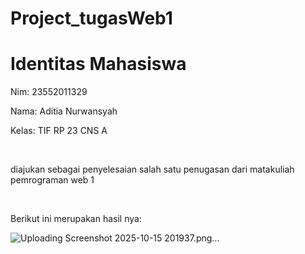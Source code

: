 # Project_tugasWeb1 

<h1>Identitas Mahasiswa</h1>
<p>Nim: 23552011329</p>
<p>Nama: Aditia Nurwansyah</p>
<p>Kelas: TIF RP 23 CNS A</p>
<br>
<p>diajukan sebagai penyelesaian salah satu penugasan dari matakuliah pemrograman web 1</p>
<br> 
<p>Berikut ini merupakan hasil nya: </p>

![Uploading Screenshot 2025-10-15 201937.png…]() 
